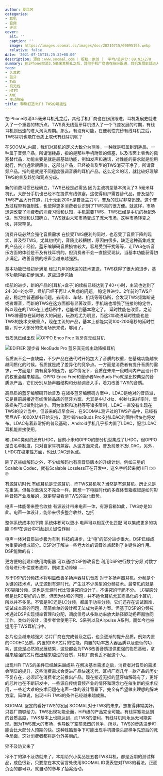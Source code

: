 ```yaml
---
author: 夏昆冈
categories:
- 耳机
- 音频
- 评论
cover:
  alt: ''
  caption: ''
  image: https://images.soomal.cc/images/doc/20210715/00095195.webp
  relative: false
date: '2021-07-15T15:25:32+08:00'
description: 源自：www.soomal.com | 版权：原创 |  平均/总评分：09.93/278
summary: 在iPhone取消3.5毫米耳机孔之后，其他手机厂商也在纷纷跟进，耳机发展史就进入了一个重要的转折点。TWS真无线蓝牙耳机进入了一个飞速发展的时期，有线耳机则迅速的进入淘汰周期。那么，有没有可能，在便利性完秒有线耳机之后，TWS耳机也能在音质上取代有线耳机呢？
tags:
- 入耳式
- 蓝牙
- TWS
- 真无线
- HIFI
- ANC
- 主动降噪
title: 聊聊打造HiFi TWS的可能性
---
```


在iPhone取消3.5毫米耳机孔之后，其他手机厂商也在纷纷跟进，耳机发展史就进入了一个重要的转折点。TWS真无线蓝牙耳机进入了一个飞速发展的时期，有线耳机则迅速的进入淘汰周期。那么，有没有可能，在便利性完秒有线耳机之后，TWS耳机也能在音质上取代有线耳机呢？

在SOOMAL内部，我们对耳机的定义大致分为两类，一种就是归属到消耗品，一种属于音频产品。所谓消耗品，指的是那些手机附赠的佩塞，以及市面上零售的佩塞替代品，功能主要是就是最基础功能，例如发声和通话，对性能的要求就是能用就行，售价通常很廉价，这部分产品，已经被普及型的TWS消灭干净了。所谓音频产品，指的是就是不同程度强调音质的耳机产品。这么定义的话，就比较好理解TWS的普及趋势和观点分歧。

新的消费习惯已经确立，TWS已经是必需品
因为主流机型基本淘汰了3.5毫米耳机孔，大部分手机也已经不在提供有线佩塞，这使得用户需要替代品，普及型的TWS产品大行其道，几十元到200+是普及主力军，普及的过程非常迅速。这个普及过程带有强制性，也使得更多消费者认识到了TWS真的很方便。就这样，市场迅速改变了消费者的消费习惯和认知，手机需要TWS，TWS已经是手机的标配外设。当习惯和认知确立，TWS就由未知市场变成了庞大市场。这种市场转变之快，非常罕见。

消费升级必然会强化音质需求
在接受TWS便利的同时，也忍受了音质下降的现实，普及型TWS，尤其初代的，音质比较糟糕，原因由很多，缺乏这种高集成度的产品设计经验，蓝牙编解码音质损害较大，容易受到干扰等等，让TWS在听音乐方面的体验是不及有线耳机的。但消费者不会一直接受现状，当基本功能获得初步满足，改善音质的呼声会越来越强烈。

基本功能已经初步满足
经过几年的快速的技术更迭，TWS获得了很大的进步，基本功能得到初步满足。这些进步包括


续航的进步，新的产品的[耳机+盒子]的续航已经达到了40+小时，主流也达到了24-30+的水平，续航已经不再让人焦虑的问题。
稳定性进步。2年前的TWS产品，稳定性普遍都有问题，去闹市、车站、机场等等场所，会发现TWS频繁断链或者爆音，而新的TWS在这方面都有显著改善，手机端也增强了链接的稳定性，所以现在的TWS在上述场所中，也能做到基本稳定了。
延时性能在改善。之前TWS普遍存在延时较大的问题，玩游戏尤为明显，而这2年改进延时性能也是TWS的技术突破重点，现在主流的产品，基本上都能实现100-200毫秒的延时性能，对于大部分的使用场景来说，够用了。

音质派已经出现
![OPPO Enco Free 蓝牙真无线耳机](https://images.soomal.cc/images/doc/20191226/00086248_01.webp)




![EDIFIER 漫步者 NeoBuds Pro 蓝牙真无线主动降噪耳机](https://images.soomal.cc/images/doc/20210528/00094485_01.webp)




音质派不会一直缺席，不少产品在迭代时开始加大了音质的权重，在基础功能越来越同质化的时候，音质就是成了差异化的竞争点。一方面是消费者有提升音质的需求，一方面是厂商有竞争的压力，这种情况下，音质在未来一段时间内产品设计中的权重会越来越高。OPPO Enco Free和漫步者NeoBuds Pro就是比较典型的音质派产品，它们分别从扬声器结构和分频调音入手，着力改善TWS的音质。

高品质的蓝牙编解码开始普及
在诸多蓝牙编解码方案中，LDAC是绝对的音质派，它是目前最接近有线传输品质的蓝牙方案。尤其是44.1kHz、48kHz采样率时，音质损失可以做到比较小。因为体积和功耗等等诸多限制，LDAC一直没有出现在TWS的设计当中，但该来的迟早会来，在SOOMAL测评过的TWS产品中，已经有索尼WF-1000XM4开始支持，漫步者NeoBuds Pro支持LDAC的固件很快也将发布。LDAC有着非常好的普及基础，Android手机几乎都内置了LDAC，配合LDAC耳机能直接使用。

和LDAC类似的还有LHDC，目前小米和OPPO的部分机型集成了LHDC，但OPPO是白名单制度，只对自家耳机兼容。从这方面来说，普及前景不及LDAC。另外，LHDC在稳定性方面，也比LDAC逊色点。

除了这些编解码之外，不少编解码也有高音质版本的升级计划，例如三星的Scalable Codec，就有Scalable Lossless正在开发中，这名字听起来就HiFi 🙄🙄🙄

有源耳机时代
有线耳机是无源耳机，而TWS耳机呢？当然是有源耳机。历史总是在重演，但每次重演又不完全一样，回想一下电脑时代的多媒体音箱崛起是如何影响音箱产业发展的，就更容易看清TWS的进化趋势。

电声一体能带来整合收益
有源设计带来电声一体，有源音箱如此，TWS亦是如此。电声一体设计，能带来很多整合收益，包括

整体系统成本的下降
系统体积可以更小
电声可以相互优化匹配
可以集成更多的功能
DSP在调音中将起到关键性作用
……

电声一体对音质进步极为有利
科技的进步，让“电”的部分进步很大，DSP已经成为重要的组成部分。DSP对于解决一些老大难的调音难点起到了关键性的作用。DSP能做的有：


更方便的创建和使用均衡器
可以通过DSP修改音色
利用DSP进行数字分频
对数字信号进行补偿或者滤除，例如主动降噪
……

基于DSP的分频技术将明显改善多扬声器耳机音质
对于多扬声器耳机，分频是个关键的技术点，从无源到有源时代，产生过不少类型的分频技术。最常见的就是RC容阻分频，这也是无源时代比较讲究的设计了，不讲究的干脆不分。 LC容感分频是比RC更好的方案，但因为体积的问题，并不适合耳机尤其商品化的小耳机，所以并不多见。不管是RC还是LC分频，都属于功率分频，它们还存在调试困难，调试成本高的问题，简简单单的设计都无法成为完美方案。但基于DSP的分频技术通过DSP实现频率管理和分配，调度信号从多路功率放大路径驱动扬声器协同工作。类似的设计，漫步者曾使用于R、S系列以及Airpulse A系列，而如今也被运用于TWS耳机当中。

芯片也会越来越强大
芯片厂商在完成普及之后，也会逐渐的提升品质，例如内置的CODEC品质，内置的DSP芯片的性能，内置的功率放大器品质以及更低的功耗，这些是必然的发展结果，这些都会为TWS改善音质提供更强的物质基础，拿越来越强的芯片做出越来越烂的音质，耳机厂商也丢不起这个人。

出现HiFi TWS的条件已经越来越成熟
在解决基本需求之后，消费者对音质的需求会明显的提升，这些消费需求会促进产品快速迭代，耳机厂商几年一款产品的历史不复存在，必须赶在消费者之前推出产品。现在接近无损的蓝牙编解码有了，更好的芯片也在不断研发中，一些源自传统音频产业的情怀和理念也在催生新的技术应用，一些老大难的技术问题在电声一体的设计背景下，完全有希望做出理想的解决方案。简单说，出现HiFi TWS的条件已经越来越成熟。

SOOMAL 坚定的看好TWS的发展
SOOMAL对于TWS的未来，想象得非常美好，只要厂商够给力，TWS出现功能全面，HiFi级的产品完全可能。有线耳塞能达到的音质高度，TWS基本上也能达到，而TWS的便利，有线耳机则永远无可能实现。因为TWS庞大的市场，也导致了空前激烈的竞争，所以，TWS的音质进步可能会比大部分人预期的快。这种残酷竞争下可能出现手机摄像头那样争先恐后的竞争局面，这对消费者都将是分外美丽的。

猝不及防又来了

冷不丁的猝不及防就来了，本期助兴小奖品是五套TWS耳机，都是近期的测试样品，成色很新，只要您在本文留言处使用SOOMAL ID发表您对TWS的看法，正面负面的都可以，就自动的参与了抽奖活动。